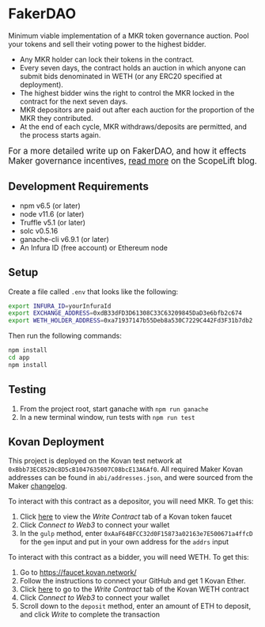 # FakerDAO

Minimum viable implementation of a MKR token governance auction. Pool your tokens and sell their voting power to the highest bidder.

* Any MKR holder can lock their tokens in the contract.
* Every seven days, the contract holds an auction in which anyone can submit bids denominated in WETH (or any ERC20 specified at deployment).
* The highest bidder wins the right to control the MKR locked in the contract for the next seven days.
*  MKR depositors are paid out after each auction for the proportion of the MKR they contributed.
* At the end of each cycle, MKR withdraws/deposits are permitted, and the process starts again.

<big>For a more detailed write up on FakerDAO, and how it effects Maker governance incentives,  [read more](https://www.scopelift.co/blog/fakerdao) on the ScopeLift blog.</big>

## Development Requirements

* npm v6.5 (or later)
* node v11.6 (or later)
* Truffle v5.1 (or later)
* solc v0.5.16
* ganache-cli v6.9.1 (or later)
* An Infura ID (free account) or Ethereum node

## Setup

Create a file called `.env` that looks like the following:

```bash
export INFURA_ID=yourInfuraId
export EXCHANGE_ADDRESS=0xdB33dFD3D61308C33C63209845DaD3e6bfb2c674
export WETH_HOLDER_ADDRESS=0xa71937147b55Deb8a530C7229C442Fd3F31b7db2
```

Then run the following commands:

```bash
npm install
cd app
npm install
```

## Testing

1. From the project root, start ganache with `npm run ganache`
2. In a new terminal window, run tests with `npm run test`

## Kovan Deployment

This project is deployed on the Kovan test network at `0xBbb73EC8520c8D5cB1047635007C08bcE13A6Af0`.
All required Maker Kovan addresses can be found in `abi/addresses.json`, and were
sourced from the Maker
[changelog](https://changelog.makerdao.com/releases/kovan/1.0.3/contracts.json).

To interact with this contract as a depositor, you will need MKR. To get this:

1. Click [here](https://kovan.etherscan.io/address/0xcbd3e165ce589657fefd2d38ad6b6596a1f734f6#writeContract)
to view the *Write Contract* tab of a Kovan token faucet
2. Click *Connect to Web3* to connect your wallet
3. In the `gulp` method, enter `0xAaF64BFCC32d0F15873a02163e7E500671a4ffcD` for the `gem` input
and put in your own address for the `addrs` input

To interact with this contract as a bidder, you will need WETH. To get this:

1. Go to https://faucet.kovan.network/
2. Follow the instructions to connect your GitHub and get 1 Kovan Ether.
3. Click [here](https://kovan.etherscan.io/address/0xd0a1e359811322d97991e03f863a0c30c2cf029c#writeContract) to go to the *Write Contract* tab of the Kovan WETH contract
4. Click *Connect to Web3* to connect your wallet
5. Scroll down to the `deposit` method, enter an amount of ETH to deposit, and click *Write* to complete the transaction
